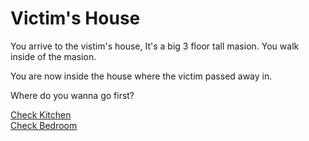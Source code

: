 # Victim's House

You arrive to the vistim's house, It's a big 3 floor tall masion. You walk inside of the masion.

You are now inside the house where the victim passed away in.

Where do you wanna go first?

[Check Kitchen](kitchen.md)   
[Check Bedroom](bedroom.md)
